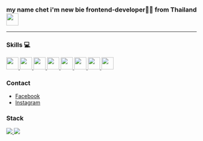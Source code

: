 ###  my name chet i'm new bie frontend-developer👨‍💻 from Thailand <img width="32px" src="https://raw.githubusercontent.com/CHETcica/valenFrontend/master/src/assets/robot.gif" style="max-width: 100%;">

---



<div>
  
  ### Skills 💻
<a href="https://github.com/CHETcica">
  <img width="32px" src="https://raw.githubusercontent.com/rahulbanerjee26/githubAboutMeGenerator/main/icons/reactjs.svg" style="max-width: 100%;">
</a>
<a href="https://github.com/CHETcica">
  <img width="32px" src="https://img.icons8.com/color/48/000000/redux.png" style="max-width: 100%;">
</a>
<a href="https://github.com/CHETcica">
  <img width="32px" src="https://raw.githubusercontent.com/rahulbanerjee26/githubAboutMeGenerator/main/icons/javascript.svg" style="max-width: 100%;">
</a>
<a href="https://github.com/CHETcica">
  <img width="32px" src="https://img.icons8.com/color/48/000000/css3.png" style="max-width: 100%;">
</a>
<a href="https://github.com/CHETcica">
  <img width="32px" src="https://img.icons8.com/color/48/000000/html-5--v1.png" style="max-width: 100%;">
</a>
<a href="https://github.com/CHETcica">
  <img width="32px" src="https://img.icons8.com/color/48/000000/php.png" style="max-width: 100%;">
</a>
<a href="https://github.com/CHETcica">
  <img width="32px" src="https://img.icons8.com/color/48/000000/mysql-logo.png" style="max-width: 100%;">
</a>
<a href="https://github.com/CHETcica">
  <img width="32px" src="https://img.icons8.com/color/48/000000/mongodb.png" style="max-width: 100%;">
</a>
  
</div>
<div>

</div>

### Contact
* [Facebook](https://www.facebook.com/profile.php?id=100080912705193)
* [Instagram](https://www.instagram.com/5un_nuclear/?hl=en)

### Stack
<a class="flex" href="https://github.com/CHETcica">
  <img  src="https://github-readme-stats.vercel.app/api/top-langs/?username=CHETcica&layout=compact&theme=radical" />
</a><a class="flex" href="https://github.com/CHETcica">
  <img  src="https://github-readme-stats.vercel.app/api?username=CHETcica&theme=radical" />
</a>
